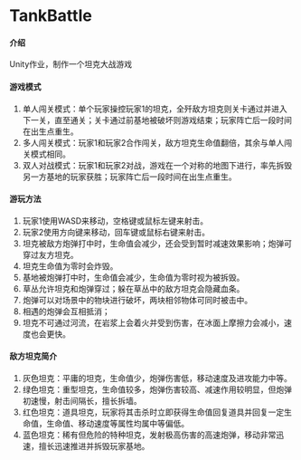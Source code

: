 # TankBattle

#### 介绍

Unity作业，制作一个坦克大战游戏

#### 游戏模式

1.  单人闯关模式：单个玩家操控玩家1的坦克，全歼敌方坦克则关卡通过并进入下一关，直至通关；关卡通过前基地被破坏则游戏结束；玩家阵亡后一段时间在出生点重生。
2.  多人闯关模式：玩家1和玩家2合作闯关，敌方坦克生命值翻倍，其余与单人闯关模式相同。
3.  双人对战模式：玩家1和玩家2对战，游戏在一个对称的地图下进行，率先拆毁另一方基地的玩家获胜；玩家阵亡后一段时间在出生点重生。

#### 游玩方法

1.  玩家1使用WASD来移动，空格键或鼠标左键来射击。
2.  玩家2使用方向键来移动，回车键或鼠标右键来射击。
3.  坦克被敌方炮弹打中时，生命值会减少，还会受到暂时减速效果影响；炮弹可穿过友方坦克。
4.  坦克生命值为零时会炸毁。
5.  基地被炮弹打中时，生命值会减少，生命值为零时视为被拆毁。
6.  草丛允许坦克和炮弹穿过；躲在草丛中的敌方坦克会隐藏血条。
7.  炮弹可以对场景中的物块进行破坏，两块相邻物体可同时被击中。
8.  相遇的炮弹会互相抵消；
9.  坦克不可通过河流，在岩浆上会着火并受到伤害，在冰面上摩擦力会减小，速度也会更快。

#### 敌方坦克简介

1.  灰色坦克：平庸的坦克，生命值少，炮弹伤害低，移动速度及进攻能力中等。
2.  绿色坦克：重型坦克，生命值较多，炮弹伤害较高、减速作用较明显，但炮弹初速慢，射击间隔长，擅长拆墙。
3.  红色坦克：道具坦克，玩家将其击杀时立即获得生命值回复道具并回复一定生命值，生命值、移动速度等属性均属中等偏低。
4.  蓝色坦克：稀有但危险的特种坦克，发射极高伤害的高速炮弹，移动非常迅速，擅长迅速推进并拆毁玩家基地。

